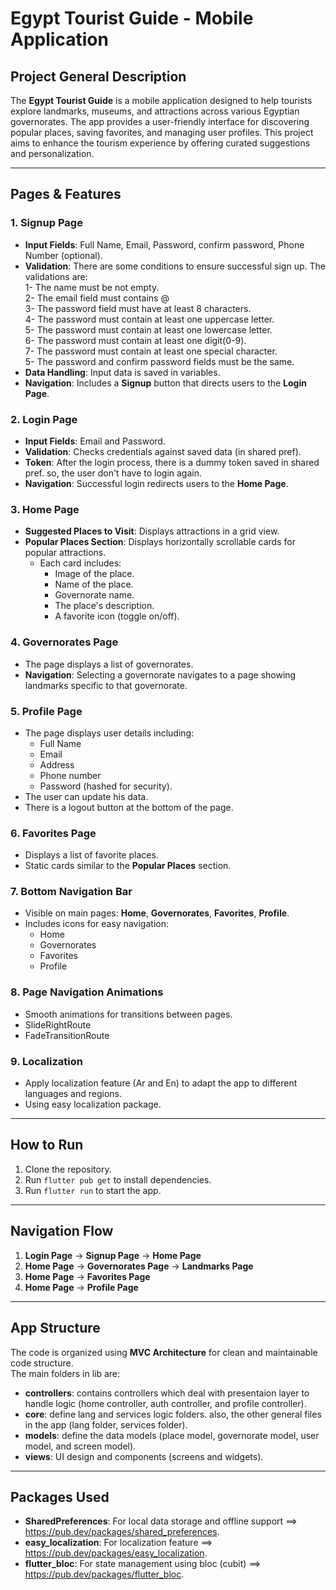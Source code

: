 # Egypt Tourist Guide - Mobile Application

## Project General Description

The **Egypt Tourist Guide** is a mobile application designed to help tourists explore landmarks, museums, and attractions across various Egyptian governorates. The app provides a user-friendly interface for discovering popular places, saving favorites, and managing user profiles. This project aims to enhance the tourism experience by offering curated suggestions and personalization.

---

## Pages & Features 

### 1. Signup Page
- **Input Fields**: Full Name, Email, Password, confirm password, Phone Number (optional).
- **Validation**: There are some conditions to ensure successful sign up. 
   The validations are:          
   1- The name must be not empty.              
   2- The email field must contains @                     
   3- The password field must have at least 8 characters.            
   4- The password must contain at least one uppercase letter.          
   5- The password must contain at least one lowercase letter.            
   6- The password must contain at least one digit(0-9).            
   7- The password must contain at least one special character.                
   5- The password and confirm password fields must be the same.               
- **Data Handling**: Input data is saved in variables.
- **Navigation**: Includes a **Signup** button that directs users to the **Login Page**.

### 2. Login Page
- **Input Fields**: Email and Password.          
- **Validation**: Checks credentials against saved data (in shared pref).    
- **Token**: After the login process, there is a dummy token saved in shared pref. so, the user don't have to login again.   
- **Navigation**: Successful login redirects users to the **Home Page**.    

### 3. Home Page
- **Suggested Places to Visit**: Displays attractions in a grid view.
- **Popular Places Section**: Displays horizontally scrollable cards for popular attractions.
  - Each card includes:
    - Image of the place.
    - Name of the place.
    - Governorate name.
    - The place's description.
    - A favorite icon (toggle on/off).

### 4. Governorates Page
- The page displays a list of governorates.
- **Navigation**: Selecting a governorate navigates to a page showing landmarks specific to that governorate.

### 5. Profile Page
- The page displays user details including:
  - Full Name
  - Email
  - Address
  - Phone number
  - Password (hashed for security).
- The user can update his data.
- There is a logout button at the bottom of the page.

### 6. Favorites Page
- Displays a list of favorite places.
- Static cards similar to the **Popular Places** section.

### 7. Bottom Navigation Bar
- Visible on main pages: **Home**, **Governorates**, **Favorites**, **Profile**.
- Includes icons for easy navigation:
  - Home
  - Governorates
  - Favorites
  - Profile

### 8. Page Navigation Animations
- Smooth animations for transitions between pages.
- SlideRightRoute
- FadeTransitionRoute

### 9. Localization
- Apply localization feature (Ar and En) to adapt the app to different languages and regions.
- Using easy localization package.
------

## How to Run

1. Clone the repository.
2. Run `flutter pub get` to install dependencies.
3. Run `flutter run` to start the app.

---------------------------------------

## Navigation Flow
1. **Login Page** → **Signup Page** → **Home Page**
2. **Home Page** → **Governorates Page** → **Landmarks Page**
3. **Home Page** → **Favorites Page**
4. **Home Page** → **Profile Page**

------

## App Structure
The code is organized using **MVC Architecture** for clean and maintainable code structure.                   
The main folders in lib are:
- **controllers**: contains controllers which deal with presentaion layer to handle logic (home controller, auth controller, and profile controller).
- **core**: define lang and services logic folders. also, the other general files in the app (lang folder, services folder).
- **models**: define the data models (place model, governorate model, user model, and screen model).
- **views**: UI design and components (screens and widgets).

-------

## **Packages Used**
- **SharedPreferences**: For local data storage and offline support ==> https://pub.dev/packages/shared_preferences.
- **easy_localization**: For localization feature ==> https://pub.dev/packages/easy_localization.
- **flutter_bloc**: For state management using bloc (cubit) ==> https://pub.dev/packages/flutter_bloc.
